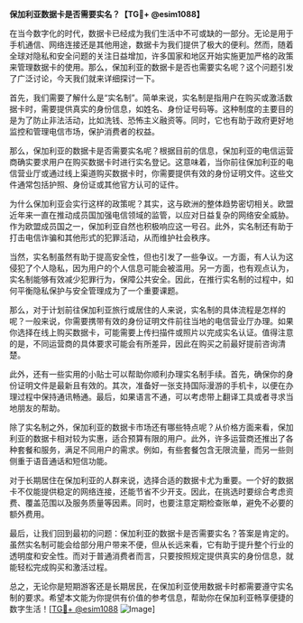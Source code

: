 **保加利亚数据卡是否需要实名？【TG💪+ @esim1088】**

在当今数字化的时代，数据卡已经成为我们生活中不可或缺的一部分。无论是用于手机通信、网络连接还是其他用途，数据卡为我们提供了极大的便利。然而，随着全球对隐私和安全问题的关注日益增加，许多国家和地区开始实施更加严格的政策来管理数据卡的使用。那么，保加利亚的数据卡是否也需要实名呢？这个问题引发了广泛讨论，今天我们就来详细探讨一下。

首先，我们需要了解什么是“实名制”。简单来说，实名制是指用户在购买或激活数据卡时，需要提供真实的身份信息，如姓名、身份证号码等。这种制度的主要目的是为了防止非法活动，比如洗钱、恐怖主义融资等。同时，它也有助于政府更好地监控和管理电信市场，保护消费者的权益。

那么，保加利亚的数据卡是否需要实名呢？根据目前的信息，保加利亚的电信运营商确实要求用户在购买数据卡时进行实名登记。这意味着，当你前往保加利亚的电信营业厅或通过线上渠道购买数据卡时，你需要提供有效的身份证明文件。这些文件通常包括护照、身份证或其他官方认可的证件。

为什么保加利亚会实行这样的政策呢？其实，这与欧洲的整体趋势密切相关。欧盟近年来一直在推动成员国加强电信领域的监管，以应对日益复杂的网络安全威胁。作为欧盟成员国之一，保加利亚自然也积极响应这一号召。此外，实名制还有助于打击电信诈骗和其他形式的犯罪活动，从而维护社会秩序。

当然，实名制虽然有助于提高安全性，但也引发了一些争议。一方面，有人认为这侵犯了个人隐私，因为用户的个人信息可能会被滥用。另一方面，也有观点认为，实名制能够有效减少犯罪行为，保障公共安全。因此，在推行实名制的过程中，如何平衡隐私保护与安全管理成为了一个重要课题。

那么，对于计划前往保加利亚旅行或居住的人来说，实名制的具体流程是怎样的呢？一般来说，你需要携带有效的身份证明文件前往当地的电信营业厅办理。如果你选择在线上购买数据卡，可能需要上传扫描件或照片以完成实名认证。值得注意的是，不同运营商的具体要求可能会有所差异，因此在购买之前最好提前咨询清楚。

此外，还有一些实用的小贴士可以帮助你顺利办理实名制手续。首先，确保你的身份证明文件是最新且有效的。其次，准备好一张支持国际漫游的手机卡，以便在办理过程中保持通讯畅通。最后，如果语言不通，可以考虑带上翻译工具或者寻求当地朋友的帮助。

除了实名制之外，保加利亚的数据卡市场还有哪些特点呢？从价格方面来看，保加利亚的数据卡相对较为实惠，适合预算有限的用户。此外，许多运营商还推出了各种套餐和服务，满足不同用户的需求。例如，有些套餐包含无限流量，而另一些则侧重于语音通话和短信功能。

对于长期居住在保加利亚的人群来说，选择合适的数据卡尤为重要。一个好的数据卡不仅能提供稳定的网络连接，还能节省不少开支。因此，在挑选时要综合考虑资费、覆盖范围以及服务质量等因素。同时，也要注意定期检查账单，避免不必要的额外费用。

最后，让我们回到最初的问题：保加利亚的数据卡是否需要实名？答案是肯定的。虽然实名制可能会给部分用户带来不便，但从长远来看，它有助于提升整个行业的透明度和安全性。而对于普通消费者而言，只要按照规定提供真实的身份信息，就能轻松完成购买和激活过程。

总之，无论你是短期游客还是长期居民，在保加利亚使用数据卡时都需要遵守实名制的要求。希望本文能为你提供有价值的参考信息，帮助你在保加利亚畅享便捷的数字生活！[[TG💪+ @esim1088](https://t.me/s/esim1088) ![Image](https://i.postimg.cc/4NQfJmqS/Snipaste-2025-05-13-00-14-12.png)]